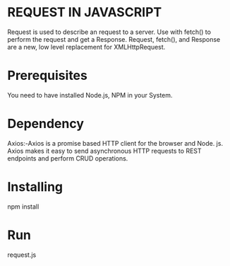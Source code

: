 REQUEST IN JAVASCRIPT
====================================

Request is used to describe an request to a server. Use with fetch() to perform the request and get a Response. Request, fetch(), and Response are a new, low level replacement for XMLHttpRequest.

Prerequisites
===============
You need to have installed Node.js, NPM in your System.

Dependency
===============
Axios:-Axios is a promise based HTTP client for the browser and Node. js. Axios makes it easy to send asynchronous HTTP requests to REST endpoints and perform CRUD operations. 


Installing
===============
npm install

Run
===============
request.js



